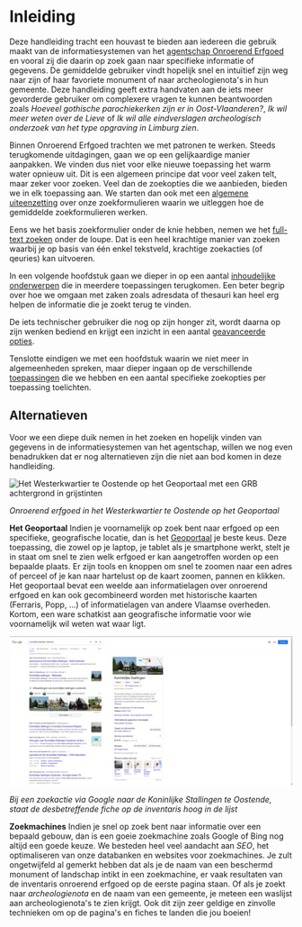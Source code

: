 # Inleiding


Deze handleiding tracht een houvast te bieden aan iedereen die gebruik maakt
van de informatiesystemen van het [agentschap Onroerend
Erfgoed](https://www.onroerenderfgoed.be) en vooral zij die daarin op zoek
gaan naar specifieke informatie of gegevens. De gemiddelde gebruiker vindt
hopelijk snel en intuïtief zijn weg naar zijn of haar favoriete monument of
naar archeologienota's in hun gemeente. Deze handleiding geeft extra
handvaten aan de iets meer gevorderde gebruiker om complexere vragen te kunnen
beantwoorden zoals *Hoeveel gothische parochiekerken zijn er in
Oost-Vlaanderen?*, *Ik wil meer weten over de Lieve* of *Ik wil alle eindverslagen 
archeologisch onderzoek van het type opgraving in Limburg zien*.

Binnen Onroerend Erfgoed trachten we met patronen te werken. Steeds
terugkomende uitdagingen, gaan we op een gelijkaardige manier aanpakken. We vinden 
dus niet voor elke nieuwe toepassing het warm water opnieuw uit. Dit is een algemeen 
principe dat voor veel zaken telt, maar zeker voor zoeken.
Veel dan de zoekopties die we aanbieden, bieden we in elk toepassing aan. We 
starten dan ook met een [algemene uiteenzetting](formulieren.md) over onze
zoekformulieren waarin we uitleggen hoe de gemiddelde zoekformulieren werken.

Eens we het basis zoekformulier onder de knie hebben, nemen we het [full-text
zoeken](zoeken.md) onder de loupe. Dat is een heel krachtige manier van zoeken
waarbij je op basis van één enkel tekstveld, krachtige zoekacties (of qeuries)
kan uitvoeren.

In een volgende hoofdstuk gaan we dieper in op een aantal [inhoudelijke
onderwerpen](onderwerpen.md) die in meerdere toepassingen terugkomen. Een beter
begrip over hoe we omgaan met zaken zoals adresdata of thesauri kan heel erg
helpen de informatie die je zoekt terug te vinden.

De iets technischer gebruiker die nog op zijn honger zit, wordt daarna op zijn
wenken bediend en krijgt een inzicht in een aantal [geavanceerde
opties](geavanceerd.md).

Tenslotte eindigen we met een hoofdstuk waarin we niet meer in algemeenheden
spreken, maar dieper ingaan op de verschillende [toepassingen](toepassingen.md) 
die we hebben en een aantal specifieke zoekopties per toepassing toelichten.

## Alternatieven

Voor we een diepe duik nemen in het zoeken en hopelijk vinden van gegevens in
de informatiesystemen van het agentschap, willen we nog even benadrukken dat
er nog alternatieven zijn die niet aan bod komen in deze handleiding.

![Het Westerkwartier te Oostende op het Geoportaal met een GRB achtergrond in
grijstinten](geoportaal_westerkwartier_oostende.png)

*Onroerend erfgoed in het Westerkwartier te Oostende op het Geoportaal*

**Het Geoportaal** Indien je voornamelijk op zoek bent naar erfgoed op een
specifieke, geografische locatie, dan is het
[Geoportaal](https://geo.onroerenderfgoed.be) je beste keus. Deze toepassing,
die zowel op je laptop, je tablet als je smartphone werkt, stelt je in staat om
snel te zien welk erfgoed er kan aangetroffen worden op een bepaalde plaats. Er
zijn tools en knoppen om snel te zoomen naar een adres of perceel of je kan
naar hartelust op de kaart zoomen, pannen en klikken. Het geoportaal bevat een
weelde aan informatielagen over onroerend erfgoed en kan ook gecombineerd
worden met historische kaarten (Ferraris, Popp, ...) of informatielagen van
andere Vlaamse overheden. Kortom, een ware schatkist aan geografische informatie 
voor wie voornamelijk wil weten wat waar ligt.

![Zoeken naar De Koninklijke Stallingen te Oostende via Google](google_stallingen_oostende.png)

*Bij een zoekactie via Google naar de Koninlijke Stallingen te Oostende, staat
de desbetreffende fiche op de inventaris hoog in de lijst*

**Zoekmachines** Indien je snel op zoek bent naar informatie over een bepaald
gebouw, dan is een goeie zoekmachine zoals Google of Bing nog altijd een
goede keuze. We besteden heel veel aandacht aan *SEO*, het optimaliseren van onze
databanken en websites voor zoekmachines. Je zult ongetwijfeld al gemerkt
hebben dat als je de naam van een beschermd monument of landschap intikt in een
zoekmachine, er vaak resultaten van de inventaris onroerend erfgoed op de
eerste pagina staan. Of als je zoekt naar *archeologienota* en de naam van een 
gemeente, je meteen een waslijst aan archeologienota's te zien krijgt. Ook dit
zijn zeer geldige en zinvolle technieken om op de pagina's en fiches te landen
die jou boeien!

